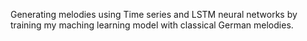 Generating melodies using Time series and LSTM neural networks by training my maching learning model with classical German melodies. 
